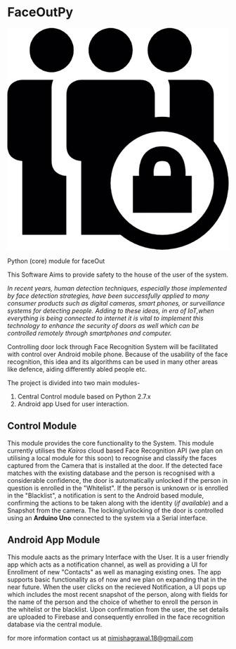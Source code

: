 # FaceOutPy
![FaceOut logo](https://github.com/nimishagrawal18/FaceOutPy/blob/master/FaceOut%20Logo%2001.png "Logo")

Python (core) module for faceOut

This Software Aims to provide safety to the house of the user of the system.

*In recent years, human detection techniques, especially those implemented by face detection strategies, have been successfully applied to many consumer products such as digital cameras, smart phones, or surveillance systems for detecting people. Adding to these ideas, in era of IoT,when everything is being connected to internet it is vital to implement this technology to enhance the security of doors as well which can be controlled remotely through smartphones and computer.*

Controlling door lock through Face Recognition System will be facilitated with control over Android mobile phone. Because of the usability of the face recognition, this idea and its algorithms can be used in many other areas like defence, aiding differently abled people etc.

The project is divided into two main modules-
1. Central Control module based on Python 2.7.x
2. Android app Used for user interaction.

## Control Module
This module provides the core functionality to the System. This module currently utilises the *Kairos* cloud based Face Recognition API (we plan on utilising a local module for this soon) to recognise and classify the faces captured from the Camera that is installed at the door.
If the detected face matches with the existing database and the person is recognised with a considerable confidence, the door is automatically unlocked if the person in question is enrolled in the "Whitelist".
If the person is unknown or is enrolled in the "Blacklist", a notification is sent to the Android based module, confirming the actions to be taken along with the identity (*if available*) and a Snapshot from the camera.
The locking/unlocking of the door is controlled using an **Arduino Uno** connected to the system via a Serial interface.

## Android App Module
This module aacts as the primary Interface with the User. It is a user friendly app which acts as a notification channel, as well as providing a UI for Enrollment of new "Contacts" as well as managing existing ones. The app supports basic functionality as of now and we plan on expanding that in the near future. When the user clicks on the recieved Notification, a UI pops up which includes the most recent snapshot of the person, along with fields for the name of the person and the choice of whether to enroll the person in the whitelist or the blacklist. Upon confirmation from the user, the set details are uploaded to Firebase and consequently enrolled in the face recognition database via the central module.

for more information contact us at <nimishagrawal.18@gmail.com>


